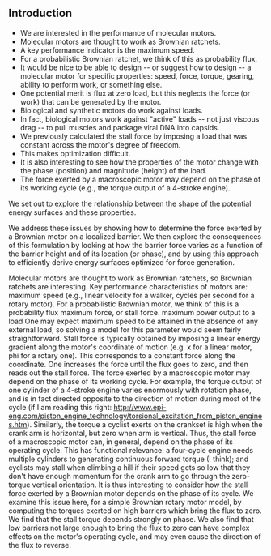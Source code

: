 ## Introduction


- We are interested in the performance of molecular motors.
- Molecular motors are thought to work as Brownian ratchets.
- A key performance indicator is the maximum speed. 
- For a probabilistic Brownian ratchet, we think of this as probability flux.
- It would be nice to be able to design -- or suggest how to design -- a molecular motor for specific properties: speed, force, torque, gearing, ability to perform work, or something else.
- One potential merit is flux at zero load, but this neglects the force (or work) that can be generated by the motor.
- Biological and synthetic motors do work against loads.
- In fact, biological motors work against "active" loads -- not just viscous drag -- to pull muscles and package viral DNA into capsids.
- We previously calculated the stall force by imposing a load that was constant across the motor's degree of freedom.
- This makes optimization difficult.
- It is also interesting to see how the properties of the motor change with the phase (position) and magnitude (height) of the load.
- The force exerted by a macroscopic motor may depend on the phase of its working cycle (e.g., the torque output of a 4-stroke engine).


We set out to explore the relationship between the shape of the potential energy surfaces and these properties.


We address these issues by showing how to determine the force exerted by a Brownian motor on a localized barrier. 
We then explore the consequences of this formulation by looking at how the barrier force varies as a function of the barrier height and of its location (or phase), and by using this approach to efficiently derive energy surfaces optimized for force generation.

Molecular motors are thought to work as Brownian ratchets, so Brownian ratchets are interesting. Key performance characteristics of motors are:
maximum speed (e.g., linear velocity for a walker, cycles per second for a rotary motor). For a probabilistic Brownian motor, we think of this is a probability flux
maximum force, or stall force. 
maximum power output to a load
One may expect maximum speed to be attained in the absence of any external load, so solving a model for this parameter would seem fairly straightforward. 
Stall force is typically obtained by imposing a linear energy gradient along the motor's coordinate of motion (e.g. x for a linear motor, phi for a rotary one). This corresponds to a constant force along the coordinate. One increases the force until the flux goes to zero, and then reads out the stall force. 
The force exerted by a macroscopic motor may depend on the phase of its working cycle. For example, the torque output of one cylinder of a 4-stroke engine varies enormously with rotation phase, and is in fact directed opposite to the direction of motion during most of the cycle (if I am reading this right: http://www.epi-eng.com/piston_engine_technology/torsional_excitation_from_piston_engines.htm).  Similarly, the torque a cyclist exerts on the crankset is high when the crank arm is horizontal, but zero when arm is vertical. Thus, the stall force of a macroscopic motor can, in general, depend on the phase of its operating cycle.  This has functional relevance: a four-cycle engine needs multiple cylinders to generating continuous forward torque (I think); and cyclists may stall when climbing a hill if their speed gets so low that they don't have enough momentum for the crank arm to go through the zero-torque vertical orientation. 
It is thus interesting to consider how the stall force exerted by a Brownian motor depends on the phase of its cycle. We examine this issue here, for a simple Brownian rotary motor model, by computing the torques exerted on high barriers which bring the flux to zero. We find that the stall torque depends strongly on phase. We also find that low barriers not large enough to bring the flux to zero can have complex effects on the motor's operating cycle, and may even cause the direction of the flux to reverse.  
